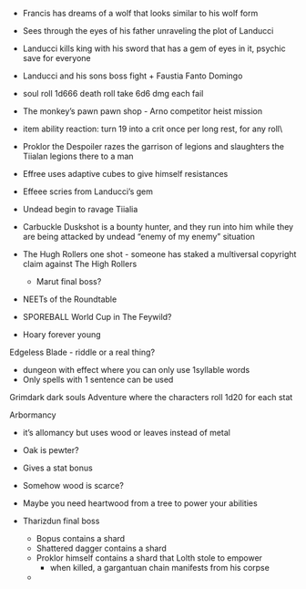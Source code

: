- Francis has dreams of a wolf that looks similar to his wolf form
- Sees through the eyes of his father unraveling the plot of Landucci 
- Landucci kills king with his sword that has a gem of eyes in it, psychic save for everyone
- Landucci and his sons boss fight + Faustia Fanto Domingo
- soul roll 1d666 death roll take 6d6 dmg each fail
- The monkey’s pawn pawn shop - Arno competitor heist mission 
- item ability reaction: turn 19 into a crit once per long rest, for any roll\
- Proklor the Despoiler razes the garrison of legions and slaughters the Tiialan legions there to a man
- Effree uses adaptive cubes to give himself resistances 
- Effeee scries from Landucci’s gem
- Undead begin to ravage Tiialia
- Carbuckle Duskshot is a bounty hunter, and they run into him while they are being attacked by undead “enemy of my enemy” situation

- The Hugh Rollers one shot - someone has staked a multiversal copyright claim against The High Rollers
	- Marut final boss?
- NEETs of the Roundtable
- SPOREBALL World Cup in The Feywild?
- Hoary forever young



Edgeless Blade - riddle or a real thing?
- dungeon with effect where you can only use 1syllable words 
- Only spells with 1 sentence can be used

Grimdark dark souls Adventure where the characters roll 1d20 for each stat

Arbormancy
- it’s allomancy but uses wood or leaves instead of metal
- Oak is pewter?
- Gives a stat bonus
- Somehow wood is scarce? 
- Maybe you need heartwood from a tree to power your abilities

- Tharizdun final boss
	- Bopus contains a shard
	- Shattered dagger contains a shard
	- Proklor himself contains a shard that Lolth stole to empower 
		- when killed, a gargantuan chain manifests from his corpse
	- 

